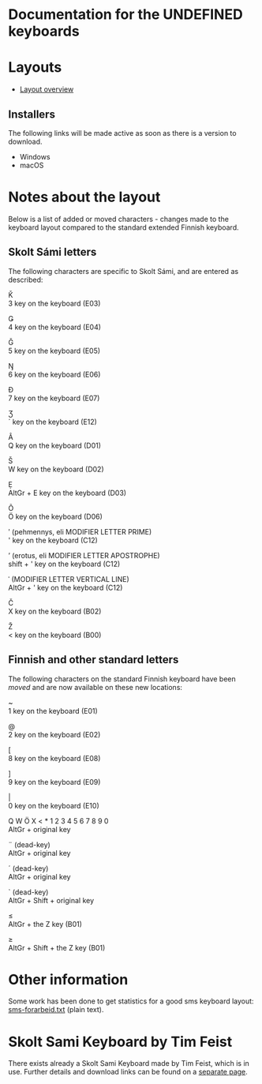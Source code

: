 # Documentation for the __UNDEFINED__ keyboards


# Layouts

-   [Layout overview](layout.html)

## Installers

The following links will be made active as soon as there is a version to
download.

-   Windows
-   macOS

# Notes about the layout

Below is a list of added or moved characters - changes made to the
keyboard layout compared to the standard extended Finnish keyboard.

## Skolt Sámi letters

The following characters are specific to Skolt Sámi, and are entered as
described:

Ǩ  
3 key on the keyboard (E03)

Ǥ  
4 key on the keyboard (E04)

Ǧ  
5 key on the keyboard (E05)

Ŋ  
6 key on the keyboard (E06)

Đ  
7 key on the keyboard (E07)

Ʒ  
´ key on the keyboard (E12)

Â  
Q key on the keyboard (D01)

Š  
W key on the keyboard (D02)

Ẹ  
AltGr + E key on the keyboard (D03)

Õ  
Ö key on the keyboard (D06)

ʹ (pehmennys, eli MODIFIER LETTER PRIME)  
' key on the keyboard (C12)

ʼ (erotus, eli MODIFIER LETTER APOSTROPHE)  
shift + ' key on the keyboard (C12)

ˈ (MODIFIER LETTER VERTICAL LINE)  
AltGr + ' key on the keyboard (C12)

Č  
X key on the keyboard (B02)

Ž  
\< key on the keyboard (B00)

## Finnish and other standard letters

The following characters on the standard Finnish keyboard have been
*moved* and are now available on these new locations:

\~  
1 key on the keyboard (E01)

@  
2 key on the keyboard (E02)

\[  
8 key on the keyboard (E08)

\]  
9 key on the keyboard (E09)

\|  
0 key on the keyboard (E10)

Q W Ö X \< \* 1 2 3 4 5 6 7 8 9 0  
AltGr + original key

¨ (dead-key)  
AltGr + original key

´ (dead-key)  
AltGr + original key

\` (dead-key)  
AltGr + Shift + original key

≤  
AltGr + the Z key (B01)

≥  
AltGr + Shift + the Z key (B01)

# Other information

Some work has been done to get statistics for a good sms keyboard
layout: [sms-forarbeid.txt](sms-forarbeid.txt) (plain text).

# Skolt Sami Keyboard by Tim Feist

There exists already a Skolt Sami Keyboard made by Tim Feist, which is
in use. Further details and download links can be found on a [separate
page](SkoltSamiKeyboardByTimFeist.html).
